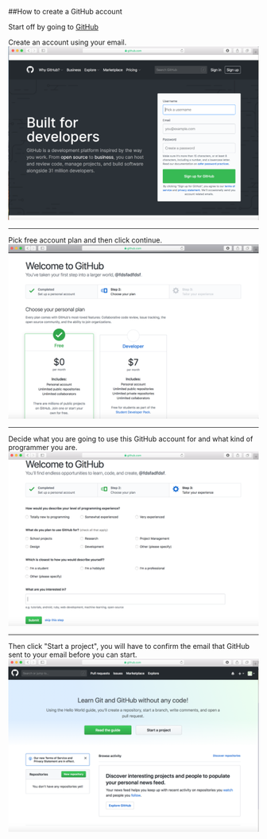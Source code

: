 ##How to create a GitHub account

Start off by going to  [GitHub](https://github.com)

Create an account using your email.
![login](https://github.com/DaytonSteffeny/FinalProject2600/blob/master/CreateAccount.png)

***
Pick free account plan and then click continue.
![login](https://github.com/DaytonSteffeny/FinalProject2600/blob/master/pickingType.png)


***
Decide what you are going to use this GitHub account for and what kind of programmer you are.
![login](https://github.com/DaytonSteffeny/FinalProject2600/blob/master/uses.png)

***
Then click "Start a project", you will have to confirm the email that GitHub sent to your email before you can start.
![login](https://github.com/DaytonSteffeny/FinalProject2600/blob/master/StartProj.png)
